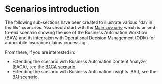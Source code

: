 # Scenarios introduction

The following sub-sections have been created to illustrate various "day in the life" scenarios. You should start with the [Main scenario](./resources/denim-compute-scenario-walkthrough.pdf) which is an end-to-end scenario showing the use of the Business Automation Workflow (BAW) and its integraton with Operational Decision Management (ODM) for automobile insurance claims processing.

From there, if you are interested in:

- Extending the scenario with Business Automation Content Analyzer (BACA), see the [BACA scenario](./baca-scenario-walkthrough.md).
- Extending the scenario with Business Automation Insights (BAI), see the [BAI scenario](./bai-scenario-walkthrough.md).